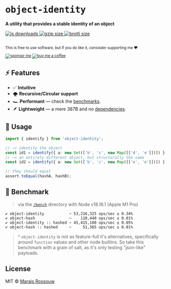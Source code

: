 <div align="left">

<samp>

# object-identity

</samp>

**A utility that provides a stable identity of an object**

<a href="https://npm-stat.com/charts.html?package=object-identity">
  <img src="https://badgen.net/npm/dm/object-identity?color=black&label=npm%20downloads" alt="js downloads">
</a>
<a href="https://unpkg.com/object-identity/index.mjs">
  <img src="https://img.badgesize.io/https://unpkg.com/object-identity/index.mjs?compression=gzip&label=gzip&color=black" alt="gzip size" />
</a>
<a href="https://unpkg.com/object-identity/index.mjs">
  <img src="https://img.badgesize.io/https://unpkg.com/object-identity/index.mjs?compression=brotli&label=brotli&color=black" alt="brotli size" />
</a>

<br>
<br>

<sup>

This is free to use software, but if you do like it, consisder supporting me ❤️

[![sponsor me](https://badgen.net/badge/icon/sponsor?icon=github&label&color=gray)](https://github.com/sponsors/maraisr)
[![buy me a coffee](https://badgen.net/badge/icon/buymeacoffee?icon=buymeacoffee&label&color=gray)](https://www.buymeacoffee.com/marais)

</sup>

</div>

## ⚡ Features

- ✅ **Intuitive**
- 🌪 **Recursive/Circular support**
- 🏎 **Performant** — check the [benchmarks](#-benchmark).
- 🪶 **Lightweight** — a mere 387B and no [dependencies](https://npm.anvaka.com/#/view/2d/object-identity/).

## 🚀 Usage

```ts
import { identify } from 'object-identity';

// ~> identity the object
const id1 = identify({ a: new Set(['b', 'c', new Map([['d', 'e']])]) });
// ~> an entirely different object, but structurally the same
const id2 = identify({ a: new Set(['b', 'c', new Map([['e', 'e']])]) });

// they should equal
assert.toEqual(hashA, hashB);
```

## 💨 Benchmark

> via the [`/bench`](/bench) directory with Node v18.16.1 (Apple M1 Pro)

```
✔ object-identity           ~ 53,216,325 ops/sec ± 0.34%
✔ object-hash               ~    110,440 ops/sec ± 0.01%
✔ object-identity :: hashed ~ 45,415,100 ops/sec ± 0.05%
✔ object-hash :: hashed     ~     51,365 ops/sec ± 0.01%
```

> ^ `object-identity` is not as feature-full it's alternatives, specifically around `function` values and other node
> builtins. So take this benchmark with a grain of salt, as it's only testing "json-like" payloads.

## License

MIT © [Marais Rossouw](https://marais.io)
